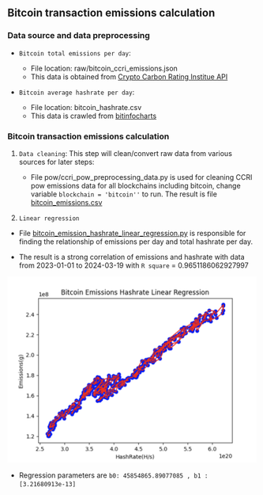 ## Bitcoin transaction emissions calculation

### Data source and data preprocessing

- `Bitcoin total emissions per day`:
    + File location: raw/bitcoin_ccri_emissions.json
    + This data is obtained from [Crypto Carbon Rating Institue API](https://docs.api.carbon-ratings.com/v2/#/)

- `Bitcoin average hashrate per day`:
    + File location: bitcoin_hashrate.csv
    + This data is crawled from [bitinfocharts](https://bitinfocharts.com/comparison/bitcoin-hashrate.html)

### Bitcoin transaction emissions calculation

1. `Data cleaning`: This step will clean/convert raw data from various
   sources for later steps:
    - File pow/ccri_pow_preprocessing_data.py is used for cleaning CCRI pow emissions data for
      all blockchains including bitcoin, change variable `blockchain = 'bitcoin''` to run.
      The result is file [bitcoin_emissions.csv](data/bitcoin_emissions.csv)

2. `Linear regression`

- File [bitcoin_emission_hashrate_linear_regression.py](bitcoin_emission_hashrate_linear_regression.py) is responsible
  for finding the relationship of emissions per day and total hashrate per day.

- The result is a strong correlation of emissions and hashrate with data from
  2023-01-01 to 2024-03-19 with `R square` = 0.9651186062927997

![Bitcoin Emissions Hashrate Linear Regression](img/bitcoin_emission_hashrate_linear_regressions.png)


- Regression parameters are `b0: 45854865.89077085 , b1 : [3.21680913e-13]`












